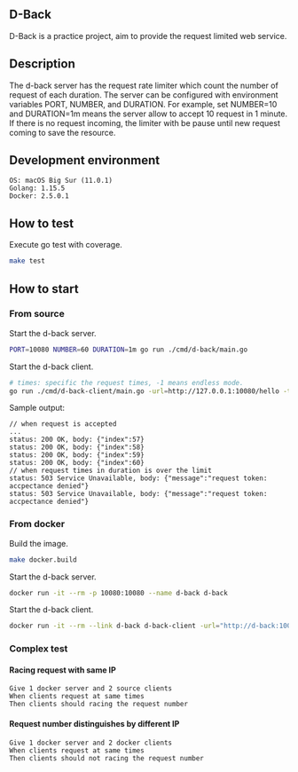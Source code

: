 D-Back
---

D-Back is a practice project, aim to provide the request limited web service.

## Description

The d-back server has the request rate limiter which count the number of request of each duration.
The server can be configured with environment variables PORT, NUMBER, and DURATION.
For example, set NUMBER=10 and DURATION=1m means the server allow to accept 10 request in 1 minute.
If there is no request incoming, the limiter with be pause until new request coming to save the resource.

## Development environment

```
OS: macOS Big Sur (11.0.1)
Golang: 1.15.5
Docker: 2.5.0.1
```

## How to test

Execute go test with coverage.
```bash
make test
```

## How to start

### From source

Start the d-back server.
```bash
PORT=10080 NUMBER=60 DURATION=1m go run ./cmd/d-back/main.go
```

Start the d-back client.
```bash
# times: specific the request times, -1 means endless mode.
go run ./cmd/d-back-client/main.go -url=http://127.0.0.1:10080/hello -times=-1 -interval=1s
```

Sample output:
```
// when request is accepted
...
status: 200 OK, body: {"index":57}
status: 200 OK, body: {"index":58}
status: 200 OK, body: {"index":59}
status: 200 OK, body: {"index":60}
// when request times in duration is over the limit
status: 503 Service Unavailable, body: {"message":"request token: accpectance denied"}
status: 503 Service Unavailable, body: {"message":"request token: accpectance denied"}
```

### From docker

Build the image.
```bash
make docker.build
```

Start the d-back server.
```bash
docker run -it --rm -p 10080:10080 --name d-back d-back
```

Start the d-back client.
```bash
docker run -it --rm --link d-back d-back-client -url="http://d-back:10080/hello" -times=-1 -interval=1s
```

### Complex test

#### Racing request with same IP

```
Give 1 docker server and 2 source clients
When clients request at same times
Then clients should racing the request number
```

#### Request number distinguishes by different IP

```
Give 1 docker server and 2 docker clients
When clients request at same times
Then clients should not racing the request number
```
